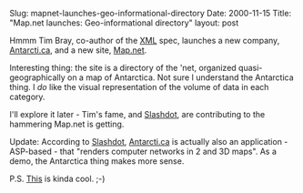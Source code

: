 Slug: mapnet-launches-geo-informational-directory
Date: 2000-11-15
Title: "Map.net launches: Geo-informational directory"
layout: post

Hmmm Tim Bray, co-author of the <a href="http://www.xml.com/">XML</a> spec, launches a new company, <a href="http://map.net/asi/Corp_home.htm">Antarcti.ca</a>, and a new site, <a href="http://maps.map.net/index.html">Map.net</a>.

Interesting thing: the site is a directory of the &#39;net, organized quasi-geographically on a map of Antarctica. Not sure I understand the Antarctica thing. I <i>do</i> like the visual representation of the volume of data in each category.

I&#39;ll explore it later - Tim&#39;s fame, and <a href="http://www.slashdot.org">Slashdot</a>, are contributing to the hammering Map.net is getting.

Update: According to <a href="http://slashdot.org/articles/00/11/14/1324214.shtml">Slashdot</a>, <a href="http://map.net/asi/Corp_home.htm">Antarcti.ca</a> is actually also an application - ASP-based - that &quot;renders computer networks in 2 and 3D maps&quot;. As a demo, the Antarctica thing makes more sense.

P.S. <a href="http://maps.map.net/cat/Computers?ms=20;col=48">This</a> is kinda cool. ;-)
